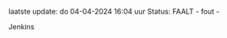 laatste update: 
do 04-04-2024 16:04   uur 
Status: FAALT - fout - 
<div class="service R">Jenkins</div>